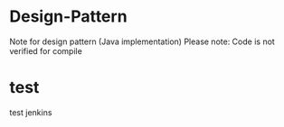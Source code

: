 # Design-Pattern
Note for design pattern (Java implementation)
Please note: Code is not verified for compile
# test
test jenkins
